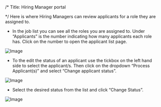 /*
Title: Hiring Manager portal

*/
Here is where Hiring Managers can review applicants for a role they are assigned to.  
- In the job list you can see all the roles you are assigned to. Under “Applicants” is the number indicating how many applicants each role has. Click on the number to open the applicant list page.

![Image](https://s3.amazonaws.com/tw-desk/i/122167/attachment-inline/98318.20150511143058006.98318.201505111430580068qiFU)

- To the edit the status of an applicant use the tickbox on the left hand side to select the applicant/s. Then click on the dropdown “Process Applicant(s)” and select “Change applicant status”.

![Image](https://s3.amazonaws.com/tw-desk/i/122167/attachment-inline/98318.20150511143122347.98318.20150511143122347co4t7)  

- Select the desired status from the list and click “Change Status”.

![Image](https://s3.amazonaws.com/tw-desk/i/122167/attachment-inline/98318.20150511143159691.98318.20150511143159691om49a)